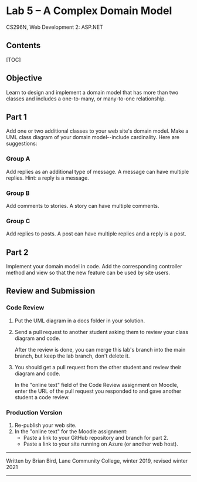 # Lab 5 – A Complex Domain Model

CS296N, Web Development 2: ASP.NET

## Contents

[TOC]

## Objective

Learn to design and implement a domain model that has more than two classes and includes a one-to-many, or many-to-one relationship.

## Part 1

Add one or two additional classes to your web site's domain model. Make a UML class diagram of your domain model--include cardinality. Here are suggestions:

### Group A

Add replies as an additional type of message. A message can have multiple replies. Hint: a reply is a message.

### Group B

Add comments to stories. A story can have multiple comments.

### Group C

Add replies to posts. A post can have multiple replies and a reply is a post.





## Part 2

Implement your domain model in code. Add the corresponding controller method and view so that the new feature can be used by site users.



## Review and Submission

### Code Review

1. Put the UML diagram in a docs folder in your solution.

2. Send a pull request to another student asking them to review your class diagram and code. 

   After the review is done, you can merge this lab's branch into the main branch, but keep the lab branch, don't delete it.

3. You should get a pull request from the other student and review their diagram and code.

   In the "online text" field of the Code Review assignment on Moodle, enter the URL of the pull request you responded to and gave another student a code review.

### Production Version

1.  Re-publish your web site.
2.  In the "online text" for the Moodle assignment:
    - Paste a link to your GitHub repository and branch for part 2.
    - Paste a link to your site running on Azure (or another web host).



------

Written by Brian Bird, Lane Community College, winter 2019, revised winter 2021

------

